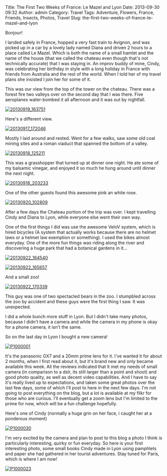 Title: The First Two Weeks of France: Le Mazel and Lyon
Date: 2013-09-30 09:32
Author: admin
Category: Travel
Tags: Adventure, Flowers, France, Friends, Insects, Photos, Travel
Slug: the-first-two-weeks-of-france-le-mazel-and-lyon

Bonjour!

I landed safely in France, hopped a very fast train to Avignon, and was
picked up in a car by a lovely lady named Diana and driven 2 hours to a
place called Le Mazel. Which is both the name of a small hamlet and the
name of the house (that we called the chateau even though that's not
technically accurate) that I was staying in. An improv buddy of mine,
Cindy, was celebrating her birthday in style with a long holiday in
France with friends from Australia and the rest of the world. When I
told her of my travel plans she insisted I join her for some of it.

This was our view from the top of the tower on the chateau. There was a
forest fire two valleys over on the second day that I was there. Five
aeroplanes water-bombed it all afternoon and it was out by nightfall.  

[![20130919\_163751](http://farm3.staticflickr.com/2861/10004216725_4d4aee094b_z.jpg)](http://www.flickr.com/photos/97350976@N07/10004216725/ "obviously this wasn't the only view, it was a tower, there was lots to see")

Here's a different view.

[![20130917\_172046](http://farm8.staticflickr.com/7292/10004215694_3b9d2d2b76_z.jpg)](http://www.flickr.com/photos/97350976@N07/10004215694/ "Somedays, there was no fire at all")

Mostly I laid around and rested. Went for a few walks, saw some old coal
mining sites and a roman viaduct that spanned the bottom of a valley.

[![20130918\_125211](http://farm8.staticflickr.com/7359/10004225975_ebb7e67d4d_z.jpg)](http://www.flickr.com/photos/97350976@N07/10004225975/ "Look, roman thing. That means it's really old")

This was a grasshopper that turned up at dinner one night. He ate some
of my balsamic vinegar, and enjoyed it so much he hung around until
dinner the next night.

[![20130918\_203233](http://farm8.staticflickr.com/7298/10004335523_3358178fe4.jpg)](http://www.flickr.com/photos/97350976@N07/10004335523/ "He was very friendly")

One of the other guests found this awesome pink an white rose.

[![20130920\_102809](http://farm4.staticflickr.com/3817/10004214805_dd5865ce6a_z.jpg)](http://www.flickr.com/photos/97350976@N07/10004214805/ "2 coloured rose. Must be a mutant. I hope it's one of those nice X-men mutants.")

After a few days the Chateau portion of the trip was over. I kept
travelling Cindy and Diana to Lyon, while everyone else went their own
way.

One of the first things I did was use the awesome VeloV system, which is
hired bicycles (A system that actually works because there are no helmet
laws or a helmet law exemption or something). I used the bikes almost
everyday. One of the more fun things was riding along the river and
discovering a huge park that had a botanical gardens in it...

[![20130922\_164540](http://farm8.staticflickr.com/7357/10004182864_230ecb2dae.jpg)](http://www.flickr.com/photos/97350976@N07/10004182864/ "I don't know why I liked this bulbous thing so much")  

[![20130922\_165657](http://farm3.staticflickr.com/2867/10004191475_756b46e0d4.jpg)](http://www.flickr.com/photos/97350976@N07/10004191475/)

And a small zoo!

[![20130922\_170339](http://farm6.staticflickr.com/5323/10004178234_fa4afbc7e6.jpg)](http://www.flickr.com/photos/97350976@N07/10004178234/ "surprise zoo")

This guy was one of two spectacled bears in the zoo. I stumpbled across
the zoo by accident and these guys were the first thing I saw. It was
unexpected.

I did a whole bunch more stuff in Lyon. But I didn't take many photos,
because I didn't have a camera and while the camera in my phone is okay
for a phone camera, it isn't the same.

So on the last day in Lyon I bought a new camera!

[![P1000001](http://farm8.staticflickr.com/7386/10004240815_151ca627e6_z.jpg)](http://www.flickr.com/photos/97350976@N07/10004240815/ "The very first photo taken. Of course it's a selfie.")

It's the panasonic GX7 and a 20mm prime lens for it. I've wanted it for
about 2 months, when I first read about it, but it's brand new and only
became available this week. All the reviews indicated that it met my
needs of small camera (in comparison to a dslr, its still larger than a
point and shoot) and good photo quality, as well as decent video
capabilities. And I have to say it's really lived up to expectations,
and taken some great photos over the last few days, some of which I'll
post to here in the next few days. I'm not going to post everything on
the blog, but a lot is available at my flikr for those who are curious.
I'll eventually get a zoom lens but I'm limited to the prime for now,
which will be a fun challenge hopefully.

Here's one of Cindy (normally a huge grin on her face, i caught her at a
ponderous moment)

[![P1000030](http://farm8.staticflickr.com/7337/10004092636_6cb243bf29_c.jpg)](http://www.flickr.com/photos/97350976@N07/10004092636/ "P1000030 by Alistair Magee, on Flickr")

I'm very excited by the camera and plan to post to this blog a photo I
think is particularly interesting, quirky or fun everyday. So here is
your first interesting photo, some small books Cindy made in Lyon using
pamphlets and paper she had gathered in her tourist adventures. Stay
tuned for Paris, which is where I am now!

[![P1000023](http://farm4.staticflickr.com/3756/10004236585_fa88933962_c.jpg)](http://www.flickr.com/photos/97350976@N07/10004236585/ "If only the grasshopper had come with us to Lyon, they're perfectly sized for him")
